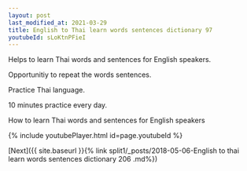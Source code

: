 ```yaml
---
layout: post
last_modified_at: 2021-03-29
title: English to Thai learn words sentences dictionary 97 
youtubeId: sLoKtnPFieI
---
```

 
 
Helps to learn Thai words and sentences for English speakers.

Opportunitiy to repeat the words sentences. 

Practice Thai language. 
 
10 minutes practice every day. 
 
How to learn Thai words and sentences for English speakers 
 
{% include youtubePlayer.html id=page.youtubeId %}
 
 
[Next]({{ site.baseurl }}{% link  split1/_posts/2018-05-06-English to thai learn words sentences dictionary 206 .md%})
 
